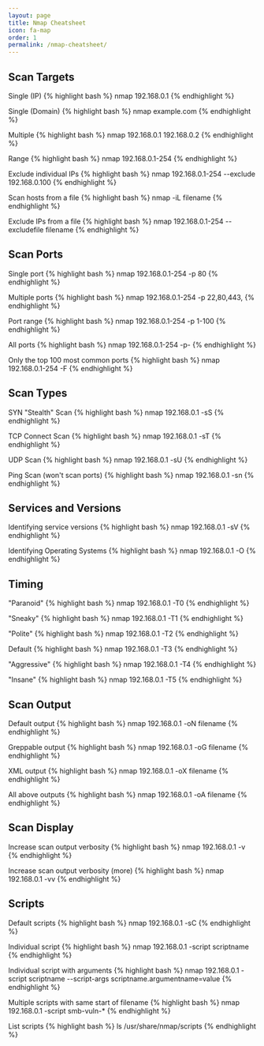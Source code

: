 ```yaml
---
layout: page
title: Nmap Cheatsheet
icon: fa-map
order: 1
permalink: /nmap-cheatsheet/
---
```


Scan Targets
------------------

Single (IP)
{% highlight bash %}
nmap 192.168.0.1
{% endhighlight %}

Single (Domain)
{% highlight bash %}
nmap example.com
{% endhighlight %}

Multiple
{% highlight bash %}
nmap 192.168.0.1 192.168.0.2
{% endhighlight %}

Range
{% highlight bash %}
nmap 192.168.0.1-254
{% endhighlight %}

Exclude individual IPs
{% highlight bash %}
nmap 192.168.0.1-254 --exclude 192.168.0.100
{% endhighlight %}

Scan hosts from a file
{% highlight bash %}
nmap -iL filename
{% endhighlight %}

Exclude IPs from a file
{% highlight bash %}
nmap 192.168.0.1-254 --excludefile filename
{% endhighlight %}

Scan Ports
------------------
Single port
{% highlight bash %}
nmap 192.168.0.1-254 -p 80
{% endhighlight %}

Multiple ports
{% highlight bash %}
nmap 192.168.0.1-254 -p 22,80,443,
{% endhighlight %}

Port range
{% highlight bash %}
nmap 192.168.0.1-254 -p 1-100
{% endhighlight %}

All ports
{% highlight bash %}
nmap 192.168.0.1-254 -p-
{% endhighlight %}

Only the top 100 most common ports
{% highlight bash %}
nmap 192.168.0.1-254 -F
{% endhighlight %}



Scan Types
------------------
SYN "Stealth" Scan
{% highlight bash %}
nmap 192.168.0.1 -sS 
{% endhighlight %}

TCP Connect Scan
{% highlight bash %}
nmap 192.168.0.1 -sT
{% endhighlight %}

UDP Scan
{% highlight bash %}
nmap 192.168.0.1 -sU
{% endhighlight %}

Ping Scan (won't scan ports)
{% highlight bash %}
nmap 192.168.0.1 -sn
{% endhighlight %}

Services and Versions
------------------
Identifying service versions
{% highlight bash %}
nmap 192.168.0.1 -sV 
{% endhighlight %}

Identifying Operating Systems
{% highlight bash %}
nmap 192.168.0.1 -O
{% endhighlight %}

Timing
------------------
"Paranoid"
{% highlight bash %}
nmap 192.168.0.1 -T0
{% endhighlight %}

"Sneaky"
{% highlight bash %}
nmap 192.168.0.1 -T1
{% endhighlight %}

"Polite"
{% highlight bash %}
nmap 192.168.0.1 -T2
{% endhighlight %}

Default
{% highlight bash %}
nmap 192.168.0.1 -T3
{% endhighlight %}

"Aggressive"
{% highlight bash %}
nmap 192.168.0.1 -T4
{% endhighlight %}

"Insane"
{% highlight bash %}
nmap 192.168.0.1 -T5
{% endhighlight %}



Scan Output
------------------
Default output
{% highlight bash %}
nmap 192.168.0.1 -oN filename
{% endhighlight %}

Greppable output
{% highlight bash %}
nmap 192.168.0.1 -oG filename
{% endhighlight %}

XML output
{% highlight bash %}
nmap 192.168.0.1 -oX filename
{% endhighlight %}

All above outputs
{% highlight bash %}
nmap 192.168.0.1 -oA filename
{% endhighlight %}


Scan Display
------------------
Increase scan output verbosity
{% highlight bash %}
nmap 192.168.0.1 -v
{% endhighlight %}

Increase scan output verbosity (more)
{% highlight bash %}
nmap 192.168.0.1 -vv
{% endhighlight %}


Scripts
------------------

Default scripts
{% highlight bash %}
nmap 192.168.0.1 -sC
{% endhighlight %}

Individual script
{% highlight bash %}
nmap 192.168.0.1 -script scriptname
{% endhighlight %}

Individual script with arguments
{% highlight bash %}
nmap 192.168.0.1 -script scriptname --script-args scriptname.argumentname=value
{% endhighlight %}


Multiple scripts with same start of filename
{% highlight bash %}
nmap 192.168.0.1 -script smb-vuln-*
{% endhighlight %}

List scripts
{% highlight bash %}
ls /usr/share/nmap/scripts
{% endhighlight %}

